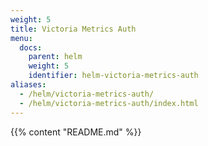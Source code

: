 ```yaml
---
weight: 5
title: Victoria Metrics Auth
menu:
  docs:
    parent: helm
    weight: 5
    identifier: helm-victoria-metrics-auth
aliases:
  - /helm/victoria-metrics-auth/
  - /helm/victoria-metrics-auth/index.html
---
```

{{% content "README.md" %}}
